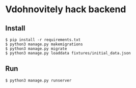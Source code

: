 # Vdohnovitely hack backend

## Install

```shell
$ pip install -r requirements.txt
$ python3 manage.py makemigrations
$ python3 manage.py migrate
$ python3 manage.py loaddata fixtures/initial_data.json
```

## Run
```shell
$ python3 manage.py runserver
```